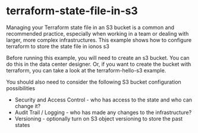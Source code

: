 # terraform-state-file-in-s3
Managing your Terraform state file in an S3 bucket is a common and recommended practice, especially when working in a team or dealing with larger, more complex infrastructures. This example shows how to configure terraform to store the state file in ionos s3

Before running this example, you will need to create an s3 bucket. You can do this in the data center designer. Or, if you want to create the bucket with terraform, you can take a look at the terraform-hello-s3 example. 

You should also need to consider the following S3 bucket configuration possibilities
- Security and Access Control - who has access to the state and who can change it?
- Audit Trail / Logging - who has made any changes to the infrastructure?
- Versioning - optionally turn on S3 object versioning to store the past states
